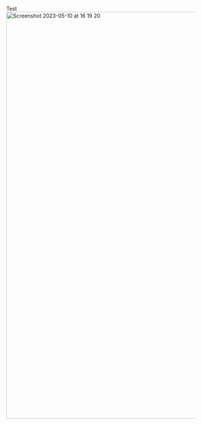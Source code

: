 Test<img width="1086" alt="Screenshot 2023-05-10 at 16 19 20" src="https://github.com/fuseio/fuse-docs/assets/68244817/55546cb7-3fba-4e79-af80-e5751bb084ca">
